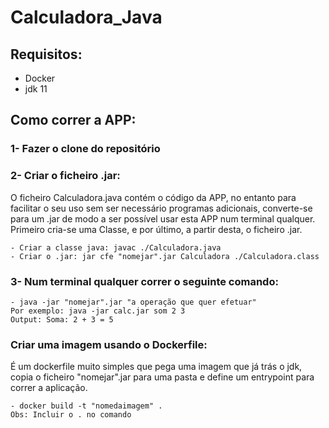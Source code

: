 # Calculadora_Java

## Requisitos:
  - Docker
  - jdk 11

## Como correr a APP:
  ### 1- Fazer o clone do repositório
  
  ### 2- Criar o ficheiro .jar:
  O ficheiro Calculadora.java contém o código da APP, no entanto para facilitar o seu uso sem ser necessário programas adicionais, converte-se para um .jar de modo a ser possível   usar esta APP num terminal qualquer. Primeiro cria-se uma Classe, e por último, a partir desta, o ficheiro .jar.
  
    - Criar a classe java: javac ./Calculadora.java
    - Criar o .jar: jar cfe "nomejar".jar Calculadora ./Calculadora.class

 ### 3- Num terminal qualquer correr o seguinte comando:
    - java -jar "nomejar".jar "a operação que quer efetuar"
    Por exemplo: java -jar calc.jar som 2 3 
    Output: Soma: 2 + 3 = 5

  ### Criar uma imagem usando o Dockerfile:
  É um dockerfile muito simples que pega uma imagem que já trás o jdk, copia o ficheiro "nomejar".jar para uma pasta e define um entrypoint para correr a aplicação.
  
    - docker build -t "nomedaimagem" .
    Obs: Incluir o . no comando
    
  
  
 
